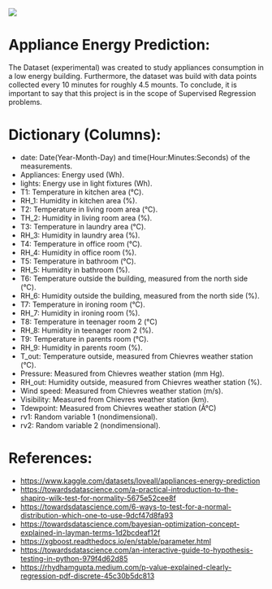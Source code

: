 ![](https://greenheart.org/wp-content/uploads/light-1030988_1920-650x433.jpg)
# Appliance Energy Prediction:
The Dataset (experimental) was created to study appliances consumption in a low energy building. Furthermore, the dataset was build with data points collected every 10 minutes for roughly 4.5 mounts. To conclude, it is important to say that this project is in the scope of Supervised Regression problems.

# Dictionary (Columns):
  - date: Date(Year-Month-Day) and time(Hour:Minutes:Seconds) of the measurements.
  - Appliances: Energy used (Wh).
  - lights: Energy use in light fixtures (Wh).
  - T1: Temperature in kitchen area (°C).
  - RH_1: Humidity in kitchen area (%).
  - T2: Temperature in living room area (°C).
  - TH_2: Humidity in living room area (%).
  - T3: Temperature in laundry area (°C).
  - RH_3: Humidity in laundry area (%).
  - T4: Temperature in office room (°C).
  - RH_4: Humidity in office room (%). 
  - T5: Temperature in bathroom (°C).
  - RH_5: Humidity in bathroom (%).
  - T6: Temperature outside the building, measured from the north side (°C).
  - RH_6: Humidity outside the building, measured from the north side (%).
  - T7: Temperature in ironing room (°C).
  - RH_7: Humidity in ironing room (%).
  - T8: Temperature in teenager room 2 (°C)
  - RH_8: Humidity in teenager room 2 (%).
  - T9: Temperature in parents room (°C).
  - RH_9: Humidity in parents room (%).
  - T_out: Temperature outside, measured from Chievres weather station (°C).
  - Pressure: Measured from Chievres weather station (mm Hg).
  - RH_out: Humidity outside, measured from Chievres weather station (%).
  - Wind speed: Measured from Chievres weather station (m/s).
  - Visibility: Measured from Chievres weather station (km).
  - Tdewpoint: Measured from Chievres weather station (Â°C)
  - rv1: Random variable 1 (nondimensional).
  - rv2: Random variable 2 (nondimensional).
  

# References:
- https://www.kaggle.com/datasets/loveall/appliances-energy-prediction
- https://towardsdatascience.com/a-practical-introduction-to-the-shapiro-wilk-test-for-normality-5675e52cee8f
- https://towardsdatascience.com/6-ways-to-test-for-a-normal-distribution-which-one-to-use-9dcf47d8fa93
- https://towardsdatascience.com/bayesian-optimization-concept-explained-in-layman-terms-1d2bcdeaf12f
- https://xgboost.readthedocs.io/en/stable/parameter.html
- https://towardsdatascience.com/an-interactive-guide-to-hypothesis-testing-in-python-979f4d62d85
- https://rhydhamgupta.medium.com/p-value-explained-clearly-regression-pdf-discrete-45c30b5dc813
